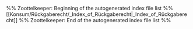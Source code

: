 %% Zoottelkeeper: Beginning of the autogenerated index file list  %%
 [[Konsum/Rückgaberecht/_Index_of_Rückgaberecht|_Index_of_Rückgaberecht]]
%% Zoottelkeeper: End of the autogenerated index file list  %%
